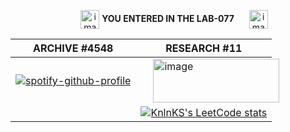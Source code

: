 <p align="center">
  <img src="https://i.imgur.com/GRSrswl.gif" alt="image" width="30vw" height="30vh" style="vertical-align: middle; margin-left: 20px;">
  <strong>YOU ENTERED IN THE LAB-077</strong>
  <img src="https://i.imgur.com/GRSrswl.gif" alt="image" width="30vw" height="30vh" style="vertical-align: middle; margin-left: 20px;">
</p>
<div><p>   </p></div>
<div><p>   </p></div>
<div><p>   </p></div>

<div></div>
<div></div>
<div></div>
<div align="center">

| ARCHIVE #4548 | RESEARCH #11 |
| --- | --- |
| [![spotify-github-profile](https://spotify-github-profile.vercel.app/api/view?uid=21wuu7hk3qqzbwdrx3zw3275a&cover_image=true&theme=default&show_offline=false&background_color=121212&bar_color_cover=true)](https://open.spotify.com/user/21wuu7hk3qqzbwdrx3zw3275a) |    <img src="https://i.pinimg.com/originals/4f/83/ec/4f83ec563dbcfe623cbbeb77305d954e.gif" alt="image" width="100%" height="70vh" style="vertical-align: middle; margin-left: 20px;"> 
  |  | [![KnlnKS's LeetCode stats](https://leetcode-stats-six.vercel.app/api?username=qpYliqp)](https://leetcode.com/qpYliqp/)


</div>
<div style="display: flex; justify-content: center; align-items: center; height: 100vh;">
    <img src="https://cdn.akamai.steamstatic.com/steam/apps/1382330/extras/2-citynightmare.gif?t=1704380325" alt="image" style="margin-right: 10000px">
</div>





